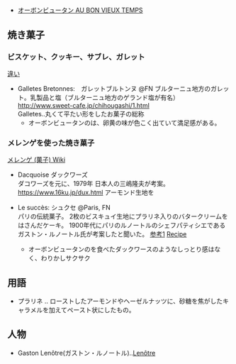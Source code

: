# 
* [オーボンビュータン AU BON VIEUX TEMPS](https://aubonvieuxtemps.jp/)

## 焼き菓子
### ビスケット、クッキー、サブレ、ガレット
[違い](https://two-differences.com/kukki/)

* Galletes Bretonnes:　ガレットブルトンヌ @FN
ブルターニュ地方のガレット。乳製品と塩（ブルターニュ地方のゲランド塩が有名）
http://www.sweet-cafe.jp/chihougashi/1.html  
Galletes..丸くて平たい形をしたお菓子の総称  
  * オーボンビュータンのは、卵黄の味が色こく出ていて満足感がある。


### メレンゲを使った焼き菓子
[メレンゲ (菓子) Wiki](https://ja.wikipedia.org/wiki/%E3%83%A1%E3%83%AC%E3%83%B3%E3%82%B2_%28%E8%8F%93%E5%AD%90%29)
* Dacquoise ダックワーズ  
ダコワーズを元に、1979年 日本人の三嶋隆夫が考案。
https://www.16ku.jp/dux.html
アーモンド生地を

* Le succès: シュクセ @Paris, FN  
パリの伝統菓子。
2枚のビスキュイ生地にプラリネ入りのバタークリームをはさんだケーキ。
1900年代にパリのルノートルのシェフパティシエであるガストン・ルノートル氏が考案したと聞いた。
[参考1](https://sweetsparis.com/mania/succes/)
[Recipe](https://www.elle.fr/Elle-a-Table/Recettes-de-cuisine/Le-succes-aux-amandes-2428459)  
  * オーボンビュータンのを食べたダックワースのようなしっとり感はなく、わりかしサクサク



## 用語
* プラリネ .. ローストしたアーモンドやヘーゼルナッツに、砂糖を焦がしたキャラメルを加えてペースト状にしたもの。

## 人物
* Gaston Lenôtre(ガストン・ルノートル)..[Lenôtre](https://www.lenotrejp.com/lenotre)

